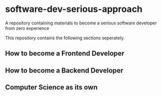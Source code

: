 # software-dev-serious-approach

A repository containing materials to become a serious software developer from zero experience

This repository contains the following sections seperately.

## How to become a Frontend Developer

## How to become a Backend Developer

## Computer Science as its own
